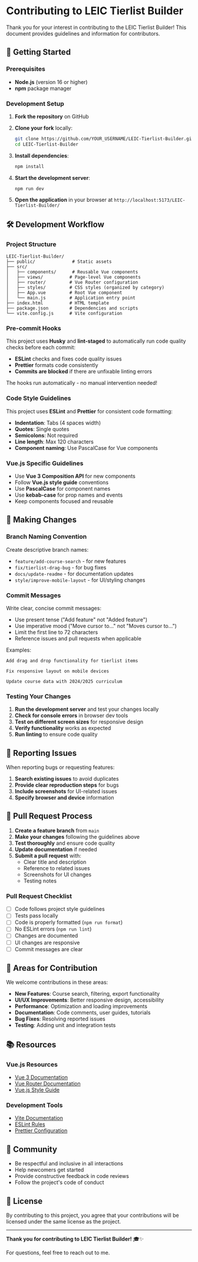 # Contributing to LEIC Tierlist Builder

Thank you for your interest in contributing to the LEIC Tierlist Builder! This document provides guidelines and information for contributors.

## 🚀 Getting Started

### Prerequisites

- **Node.js** (version 16 or higher)
- **npm** package manager

### Development Setup

1. **Fork the repository** on GitHub
2. **Clone your fork** locally:

    ```bash
    git clone https://github.com/YOUR_USERNAME/LEIC-Tierlist-Builder.git
    cd LEIC-Tierlist-Builder
    ```

3. **Install dependencies**:

    ```bash
    npm install
    ```

4. **Start the development server**:

    ```bash
    npm run dev
    ```

5. **Open the application** in your browser at `http://localhost:5173/LEIC-Tierlist-Builder/`

## 🛠️ Development Workflow

### Project Structure

```plaintext
LEIC-Tierlist-Builder/
├── public/              # Static assets
├── src/
│   ├── components/      # Reusable Vue components
│   ├── views/          # Page-level Vue components
│   ├── router/         # Vue Router configuration
│   ├── styles/         # CSS styles (organized by category)
│   ├── App.vue         # Root Vue component
│   └── main.js         # Application entry point
├── index.html          # HTML template
├── package.json        # Dependencies and scripts
└── vite.config.js      # Vite configuration
```

### Pre-commit Hooks

This project uses **Husky** and **lint-staged** to automatically run code quality checks before each commit:

- **ESLint** checks and fixes code quality issues
- **Prettier** formats code consistently
- **Commits are blocked** if there are unfixable linting errors

The hooks run automatically - no manual intervention needed!

### Code Style Guidelines

This project uses **ESLint** and **Prettier** for consistent code formatting:

- **Indentation**: Tabs (4 spaces width)
- **Quotes**: Single quotes
- **Semicolons**: Not required
- **Line length**: Max 120 characters
- **Component naming**: Use PascalCase for Vue components

### Vue.js Specific Guidelines

- Use **Vue 3 Composition API** for new components
- Follow **Vue.js style guide** conventions
- Use **PascalCase** for component names
- Use **kebab-case** for prop names and events
- Keep components focused and reusable

## 📝 Making Changes

### Branch Naming Convention

Create descriptive branch names:

- `feature/add-course-search` - for new features
- `fix/tierlist-drag-bug` - for bug fixes
- `docs/update-readme` - for documentation updates
- `style/improve-mobile-layout` - for UI/styling changes

### Commit Messages

Write clear, concise commit messages:

- Use present tense ("Add feature" not "Added feature")
- Use imperative mood ("Move cursor to..." not "Moves cursor to...")
- Limit the first line to 72 characters
- Reference issues and pull requests when applicable

Examples:

```plaintext
Add drag and drop functionality for tierlist items

Fix responsive layout on mobile devices

Update course data with 2024/2025 curriculum
```

### Testing Your Changes

1. **Run the development server** and test your changes locally
2. **Check for console errors** in browser dev tools
3. **Test on different screen sizes** for responsive design
4. **Verify functionality** works as expected
5. **Run linting** to ensure code quality

## 🐛 Reporting Issues

When reporting bugs or requesting features:

1. **Search existing issues** to avoid duplicates
2. **Provide clear reproduction steps** for bugs
3. **Include screenshots** for UI-related issues
4. **Specify browser and device** information

## 🔄 Pull Request Process

1. **Create a feature branch** from `main`
2. **Make your changes** following the guidelines above
3. **Test thoroughly** and ensure code quality
4. **Update documentation** if needed
5. **Submit a pull request** with:
    - Clear title and description
    - Reference to related issues
    - Screenshots for UI changes
    - Testing notes

### Pull Request Checklist

- [ ] Code follows project style guidelines
- [ ] Tests pass locally
- [ ] Code is properly formatted (`npm run format`)
- [ ] No ESLint errors (`npm run lint`)
- [ ] Changes are documented
- [ ] UI changes are responsive
- [ ] Commit messages are clear

## 🎯 Areas for Contribution

We welcome contributions in these areas:

- **New Features**: Course search, filtering, export functionality
- **UI/UX Improvements**: Better responsive design, accessibility
- **Performance**: Optimization and loading improvements
- **Documentation**: Code comments, user guides, tutorials
- **Bug Fixes**: Resolving reported issues
- **Testing**: Adding unit and integration tests

## 📚 Resources

### Vue.js Resources

- [Vue 3 Documentation](https://vuejs.org/)
- [Vue Router Documentation](https://router.vuejs.org/)
- [Vue.js Style Guide](https://vuejs.org/style-guide/)

### Development Tools

- [Vite Documentation](https://vitejs.dev/)
- [ESLint Rules](https://eslint.org/docs/rules/)
- [Prettier Configuration](https://prettier.io/docs/en/configuration.html)

## 🤝 Community

- Be respectful and inclusive in all interactions
- Help newcomers get started
- Provide constructive feedback in code reviews
- Follow the project's code of conduct

## 📄 License

By contributing to this project, you agree that your contributions will be licensed under the same license as the project.

---

**Thank you for contributing to LEIC Tierlist Builder!** 🎓✨

For questions, feel free to reach out to me.
